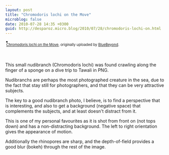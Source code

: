 ```yaml
---
layout: post
title: "Chromodoris lochi on the Move"
microblog: false
date: 2010-07-28 14:35 +0300
guid: http://desparoz.micro.blog/2010/07/28/chromodoris-lochi-on.html
---
```

<div style="text-align: left; padding: 3px;"><a title="photo sharing" href="http://www.flickr.com/photos/bluebeyond/4839198018/"><img style="border: solid 2px #000000;" src="http://desparoz.me/uploads/2017/4c5f19940e.jpg" alt="" /></a> <br /> <span style="font-size: 0.8em; margin-top: 0px;"><a href="http://www.flickr.com/photos/bluebeyond/4839198018/">Chromodoris lochi on the Move</a>, originally uploaded by <a href="http://www.flickr.com/people/bluebeyond/">BlueBeyond</a>.</span></div>
<p>&nbsp;</p>
<p>This small nudibranch (Chromodoris lochi) was found crawling along the finger of a sponge on a dive trip to Tawali in PNG.</p>
<p> Nudibranchs are perhaps the most photographed creature in the sea, due to the fact that stay still for photographers, and that they can be very attractive subjects.</p>
<p> The key to a good nudibranch photo, I believe, is to find a perspective that is interesting, and also to get a background (negative space) that complements the subjects, and at least doesn't distract from it.</p>
<p> This is one of my personal favourites as it is shot from front on (not tops down) and has a non-distracting background. The left to right orientation gives the appearance of motion.</p>
<p> Additionally the rhinopores are sharp, and the depth-of-field provides a good blur (bokeh) through the rest of the image.</p>
<p>&nbsp;</p>
